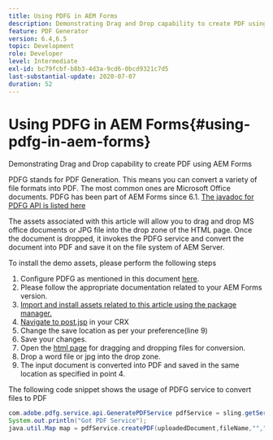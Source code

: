 ```yaml
---
title: Using PDFG in AEM Forms
description: Demonstrating Drag and Drop capability to create PDF using AEM Forms
feature: PDF Generator
version: 6.4,6.5
topic: Development
role: Developer
level: Intermediate
exl-id: bc79fcbf-b8b3-4d3a-9cd6-0bcd9321c7d5
last-substantial-update: 2020-07-07
duration: 52
---
```

# Using PDFG in AEM Forms{#using-pdfg-in-aem-forms}

Demonstrating Drag and Drop capability to create PDF using AEM Forms

 PDFG  stands for PDF Generation. This means you can convert a variety of file formats into PDF. The most common ones are Microsoft Office documents. PDFG has been part of AEM Forms since 6.1.
 [The javadoc for PDFG API is listed here](https://www.adobe.io/experience-manager/reference-materials/6-5/forms/javadocs/index.html?com/adobe/fd/output/api/OutputService.html)

The assets associated with this article will allow you to drag and drop MS office documents or JPG file into the drop zone of the HTML page. Once the document is dropped, it invokes the PDFG service and convert the document into PDF and save it on the file system of AEM Server.

To install the demo assets, please perform the following steps

1. Configure PDFG as mentioned in this document [here](https://helpx.adobe.com/experience-manager/6-4/forms/using/install-configure-pdf-generator.html).
1. Please follow the appropriate documentation related to your AEM Forms version.
1. [Import and install assets related to this article using the package manager.](assets/createpdfgdemov2.zip)
1. [Navigate to post.jsp](http://localhost:4502/apps/AemFormsSamples/components/createPDF/POST.jsp) in your CRX
1. Change the save location as per your preference(line 9)
1. Save your changes.
1. Open the [html page](http://localhost:4502/content/DocumentServices/CreatePDFG.html) for dragging and dropping files for conversion.
1. Drop a word file or jpg into the drop zone.
1. The input document is converted into PDF and saved in the same location as specified in point 4.

The following code snippet shows the usage of PDFG service to convert files to PDF

```java
com.adobe.pdfg.service.api.GeneratePDFService pdfService = sling.getService(com.adobe.pdfg.service.api.GeneratePDFService.class);
System.out.println("Got PDF Service");
java.util.Map map = pdfService.createPDF(uploadedDocument,fileName,"","Standard","No Security", null, null);
```
